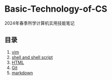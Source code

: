 # Basic-Technology-of-CS
2024年春季所学计算机实用技能笔记
## 目录
1. [vim]()
2. [shell and shell script]()
3. [HTML]()
4. [Git](https://github.com/lemonadejelly/Basic-Technology-of-CS/blob/main/Git.md)
5. [markdown]()
